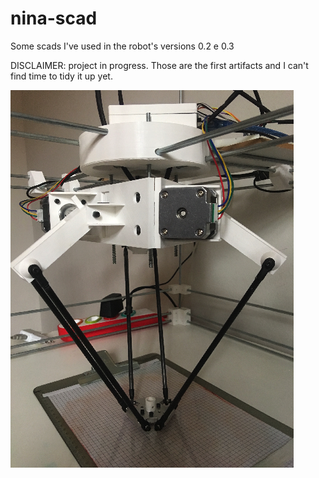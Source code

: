 # nina-scad
Some scads I've used in the robot's versions 0.2 e 0.3 

DISCLAIMER: project in progress. Those are the first artifacts and I can't find time to tidy it up yet.

![nina robot version 0.2](https://raw.githubusercontent.com/doleron/nina-scad/master/NINA_V.2.png)
